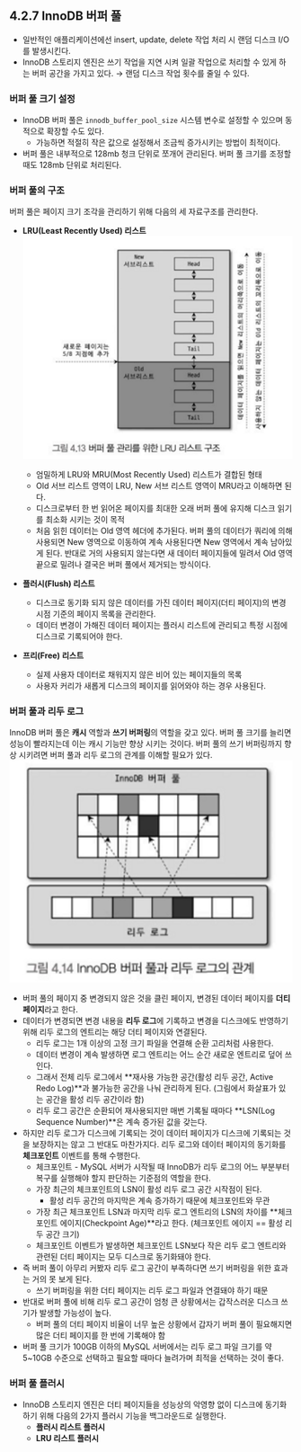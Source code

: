 ## 4.2.7 InnoDB 버퍼 풀

- 일반적인 애플리케이션에선 insert, update, delete 작업 처리 시 랜덤 디스크 I/O를 발생시킨다.
- InnoDB 스토리지 엔진은 쓰기 작업을 지연 시켜 일괄 작업으로 처리할 수 있게 하는 버퍼 공간을 가지고 있다. → 랜덤 디스크 작업 횟수를 줄일 수 있다.

### 버퍼 풀 크기 설정

- InnoDB 버퍼 풀은 `innodb_buffer_pool_size` 시스템 변수로 설정할 수 있으며 동적으로 확장할 수도 있다.
    - 가능하면 적절히 작은 값으로 설정해서 조금씩 증가시키는 방법이 최적이다.
- 버퍼 풀은 내부적으로 128mb 청크 단위로 쪼개어 관리된다. 버퍼 풀 크기를 조정할 때도 128mb 단위로 처리된다.

### 버퍼 풀의 구조

버퍼 풀은 페이지 크기 조각을 관리하기 위해 다음의 세 자료구조를 관리한다.

- **LRU(Least Recently Used) 리스트**
  ![img.png](../../../../image/buffer-pool-structure.png)

    - 엄밀하게 LRU와 MRU(Most Recently Used) 리스트가 결합된 형태
    - Old 서브 리스트 영역이 LRU, New 서브 리스트 영역이 MRU라고 이해하면 된다.
    - 디스크로부터 한 번 읽어온 페이지를 최대한 오래 버퍼 풀에 유지해 디스크 읽기를 최소화 시키는 것이 목적
    - 처음 읽힌 데이터는 Old 영역 헤더에 추가된다. 버퍼 풀의 데이터가 쿼리에 의해 사용되면 New 영역으로 이동하여 계속 사용된다면 New 영역에서 계속 남아있게 된다. 반대로 거의 사용되지 않는다면 새 데이터 페이지들에 밀려서 Old 영역 끝으로 밀려나 결국은 버퍼 풀에서 제거되는 방식이다.
- **플러시(Flush) 리스트**
    - 디스크로 동기화 되지 않은 데이터를 가진 데이터 페이지(더티 페이지)의 변경 시점 기준의 페이지 목록을 관리한다.
    - 데이터 변경이 가해진 데이터 페이지는 플러시 리스트에 관리되고 특정 시점에 디스크로 기록되어야 한다.
- **프리(Free) 리스트**
    - 실제 사용자 데이터로 채워지지 않은 비어 있는 페이지들의 목록
    - 사용자 커리가 새롭게 디스크의 페이지를 읽어와야 하는 경우 사용된다.

### 버퍼 풀과 리두 로그

InnoDB 버퍼 풀은 **캐시** 역할과 **쓰기 버퍼링**의 역할을 갖고 있다. 버퍼 풀 크기를 늘리면 성능이 빨라지는데 이는 캐시 기능만 향상 시키는 것이다. 버퍼 풀의 쓰기 버퍼링까지 향상 시키려면 버퍼 풀과 리두 로그의 관계를 이해할 필요가 있다.
![img.png](../../../../image/buffer-pool-redo-log.png)
- 버퍼 풀의 페이지 중 변경되지 않은 것을 클린 페이지, 변경된 데이터 페이지를 **더티 페이지**라고 한다.
- 데이터가 변경되면 변경 내용을 **리두 로그**에 기록하고 변경을 디스크에도 반영하기 위해 리두 로그의 엔트리는 해당 더티 페이지와 연결된다.
  - 리두 로그는 1개 이상의 고정 크기 파일을 연결해 순환 고리처럼 사용한다.
  - 데이터 변경이 계속 발생하면 로그 엔트리는 어느 순간 새로운 엔트리로 덮어 쓰인다.
  - 그래서 전체 리두 로그에서 **재사용 가능한 공간(활성 리두 공간, Active Redo Log)**과 불가능한 공간을 나눠 관리하게 된다. (그림에서 화살표가 있는 공간을 활성 리두 공간이라 함)
  - 리두 로그 공간은 순환되어 재사용되지만 매번 기록될 때마다 **LSN(Log Sequence Number)**은 계속 증가된 값을 갖는다.
- 하지만 리두 로그가 디스크에 기록되는 것이 데이터 페이지가 디스크에 기록되는 것을 보장하지는 않고 그 반대도 마찬가지다. 리두 로그와 데이터 페이지의 동기화를 **체크포인트** 이벤트를 통해 수행한다.
  - 체크포인트 - MySQL 서버가 시작될 때 InnoDB가 리두 로그의 어느 부분부터 복구를 실행해야 할지 판단하는 기준점의 역할을 한다.
  - 가장 최근의 체크포인트의 LSN이 활성 리두 로그 공간 시작점이 된다.
    - 활성 리두 공간의 마지막은 계속 증가하기 때문에 체크포인트와 무관
  - 가장 최근 체크포인트 LSN과 마지막 리두 로그 엔트리의 LSN의 차이를 **체크포인트 에이지(Checkpoint Age)**라고 한다. (체크포인트 에이지 == 활성 리두 공간 크기)
  - 체크포인트 이벤트가 발생하면 체크포인트 LSN보다 작은 리두 로그 엔트리와 관련된 더티 페이지는 모두 디스크로 동기화돼야 한다.
- 즉 버퍼 풀이 아무리 커봤자 리두 로그 공간이 부족하다면 쓰기 버퍼링을 위한 효과는 거의 못 보게 된다.
  - 쓰기 버퍼링을 위한 더티 페이지는 리두 로그 파일과 연결돼야 하기 때문
- 반대로 버퍼 풀에 비해 리두 로그 공간이 엄청 큰 상황에서는 갑작스러운 디스크 쓰기가 발생할 가능성이 높다.
  - 버퍼 풀의 더티 페이지 비율이 너무 높은 상황에서 갑자기 버퍼 풀이 필요해지면 많은 더티 페이지를 한 번에 기록해야 함
- 버퍼 풀 크기가 100GB 이하의 MySQL 서버에서는 리두 로그 파일 크기를 약 5~10GB 수준으로 선택하고 필요할 때마다 늘려가며 최적을 선택하는 것이 좋다.

### 버퍼 풀 플러시

- InnoDB 스토리지 엔진은 더티 페이지들을 성능상의 악영향 없이 디스크에 동기화하기 위해 다음의 2가지 플러시 기능을 백그라운드로 실행한다.
  - **플러시 리스트 플러시**
  - **LRU 리스트 플러시**
